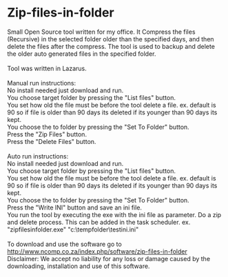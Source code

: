 # Zip-files-in-folder

Small Open Source tool written for my office. It Compress the files (Recursive) in the selected folder older than the specified days, and then delete the files after the compress. The tool is used to backup and delete the older auto generated files in the specified folder.<br>
<br>
Tool was written in Lazarus.<br>
<br>
Manual run instructions:<br>
No install needed just download and run.<br>
You choose target folder by pressing the "List files" button.<br>
You set how old the file must be before the tool delete a file. ex. default is 90 so if file is older than 90 days its deleted if its younger than 90 days its kept.<br>
You choose the to folder by pressing the "Set To Folder" button.<br>
Press the "Zip Files" button.<br>
Press the "Delete Files" button.<br>
<br>
Auto run instructions:<br>
No install needed just download and run.<br>
You choose target folder by pressing the "List files" button.<br>
You set how old the file must be before the tool delete a file. ex. default is 90 so if file is older than 90 days its deleted if its younger than 90 days its kept.<br>
You choose the to folder by pressing the "Set To Folder" button.<br>
Press the "Write INI" button and save an ini file.<br>
You run the tool by executing the exe with the ini file as parameter. Do a zip and delete process. This can be added in the task scheduler. ex. "zipfilesinfolder.exe" "c:\tempfolder\testini.ini"<br>
<br>
To download and use the software go to http://www.ncomp.co.za/index.php/software/zip-files-in-folder
<br>
Disclaimer: We accept no liability for any loss or damage caused by the downloading, installation and use of this software.
